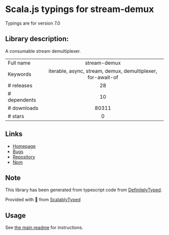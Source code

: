 
# Scala.js typings for stream-demux

Typings are for version 7.0

## Library description:
A consumable stream demultiplexer.

|                    |                 |
| ------------------ | :-------------: |
| Full name          | stream-demux |
| Keywords           | iterable, async, stream, demux, demultiplexer, for-await-of |
| # releases         | 28 |
| # dependents       | 10 |
| # downloads        | 80311 |
| # stars            | 0 |

## Links
- [Homepage](https://github.com/SocketCluster/stream-demux#readme)
- [Bugs](https://github.com/SocketCluster/stream-demux/issues)
- [Repository](https://github.com/SocketCluster/stream-demux)
- [Npm](https://www.npmjs.com/package/stream-demux)
    


## Note
This library has been generated from typescript code from [DefinitelyTyped](https://definitelytyped.org).

Provided with :purple_heart: from [ScalablyTyped](https://github.com/oyvindberg/ScalablyTyped)

## Usage
See [the main readme](../../readme.md) for instructions.


